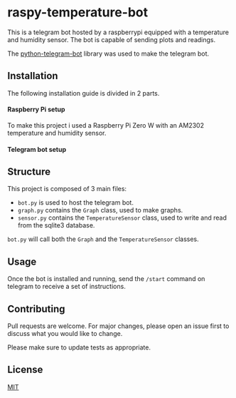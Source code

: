 # raspy-temperature-bot

This is a telegram bot hosted by a raspberrypi equipped with a temperature and humidity sensor. The bot is capable of sending plots and readings.

The [python-telegram-bot](https://github.com/python-telegram-bot/python-telegram-bot) library was used to make the telegram bot.

## Installation

The following installation guide is divided in 2 parts.

#### Raspberry Pi setup

To make this project i used a Raspberry Pi Zero W with an AM2302 temperature and humidity sensor.


#### Telegram bot setup


## Structure

This project is composed of 3 main files:
- `bot.py` is used to host the telegram bot.
- `graph.py` contains the `Graph` class, used to make graphs.
- `sensor.py` contains the `TemperatureSensor` class, used to write and read from the sqlite3 database.

`bot.py` will call both the `Graph` and the `TemperatureSensor` classes.

## Usage

Once the bot is installed and running, send the `/start` command on telegram to receive a set of instructions.

## Contributing
Pull requests are welcome. For major changes, please open an issue first to discuss what you would like to change.

Please make sure to update tests as appropriate.

## License
[MIT](https://choosealicense.com/licenses/mit/)

